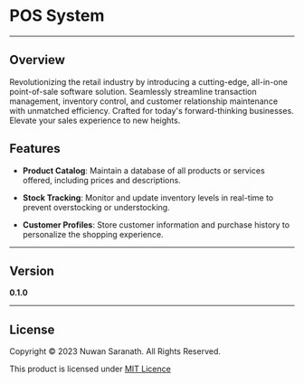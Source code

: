 # POS System

---
## Overview

Revolutionizing the retail industry by introducing a cutting-edge, all-in-one point-of-sale software solution. Seamlessly streamline transaction management, inventory control, and customer relationship maintenance with unmatched efficiency. Crafted for today's forward-thinking businesses. Elevate your sales experience to new heights.

## Features

- **Product Catalog**: Maintain a database of all products or services offered, including prices and descriptions.

- **Stock Tracking**: Monitor and update inventory levels in real-time to prevent overstocking or understocking.

- **Customer Profiles**: Store customer information and purchase history to personalize the shopping experience.


---
## Version

**0.1.0**

---


## License

Copyright &copy; 2023 Nuwan Saranath. All Rights Reserved.

This product is licensed under [MIT Licence](LICENSE "License Document")
